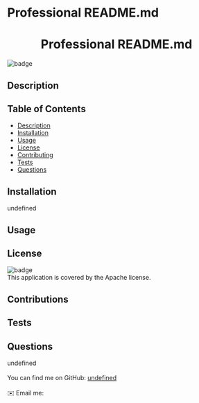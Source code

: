 # Professional README.md

   <h1 align="center">Professional README.md </h1>
  
  ![badge](https://img.shields.io/badge/license-Apache-green)<br />

  ## Description
   
  ## Table of Contents
  - [Description](#description)
  - [Installation](#installation)
  - [Usage](#usage)
  - [License](#license)
  - [Contributing](#contributing)
  - [Tests](#tests)
  - [Questions](#questions)
  ## Installation
  undefined
  ## Usage
  
  ## License
  ![badge](https://img.shields.io/badge/license-Apache-green)
  <br />
  This application is covered by the Apache license. 
  ## Contributions
  
  ## Tests
  
  ## Questions
  undefined<br />
  <br />
  You can find me on GitHub: [undefined](https://github.com/undefined)<br />
  <br />
  ✉️ Email me: 
      